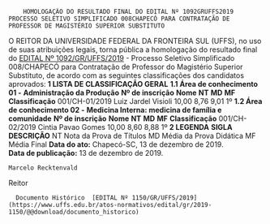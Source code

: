         HOMOLOGAÇÃO DO RESULTADO FINAL DO EDITAL Nº 1092GRUFFS2019 PROCESSO SELETIVO SIMPLIFICADO 008CHAPECÓ PARA CONTRATAÇÃO DE PROFESSOR DE MAGISTÉRIO SUPERIOR SUBSTITUTO  

 O REITOR DA UNIVERSIDADE FEDERAL DA FRONTEIRA SUL (UFFS), no uso de suas atribuições legais, torna pública a homologação do resultado final do [EDITAL Nº 1092/GR/UFFS/2019](https://www.uffs.edu.br/atos-normativos/edital/gr/2019-1092) - Processo Seletivo Simplificado 008/CHAPECÓ para Contratação de Professor do Magistério Superior Substituto, de acordo com as seguintes classificações dos candidatos aprovados:  **1 LISTA DE CLASSIFICAÇÃO GERAL** **1.1 Área de conhecimento 01 -** **Administração da Produção**     **Nº de inscrição**   **Nome**   **NT**   **MD**   **MF**   **Classificação**     001/CH-01/2019   Luiz Jardel Visioli   10,00   8,76   9,01   1º     **1.2 Área de conhecimento 02 -** **Medicina Interna: medicina de família e comunidade**     **Nº de inscrição**   **Nome**   **NT**   **MD**   **MF**   **Classificação**     001/CH-02/2019   Cintia Pavao Gomes   10,00   8,60   8,88   1º      **2 LEGENDA**     **SIGLA**   **DESCRIÇÃO**     NT   Nota da Prova de Títulos     MD   Média da Prova Didática     MF   Média Final            **Data do ato:** Chapecó-SC, 13 de dezembro de 2019.   
 **Data de publicação:**  13 de dezembro de 2019. 

    Marcelo Recktenvald   
 Reitor 

      Documento Histórico  [EDITAL Nº 1150/GR/UFFS/2019](https://www.uffs.edu.br/atos-normativos/edital/gr/2019-1150/@@download/documento_historico)     
      